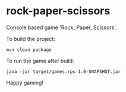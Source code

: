 # rock-paper-scissors

Console based game 'Rock, Paper, Scissors'.

To build the project:
```
mvn clean package
```

To run the game after build:
```
java -jar target/games.rps-1.0-SNAPSHOT.jar
```
Happy gaming!